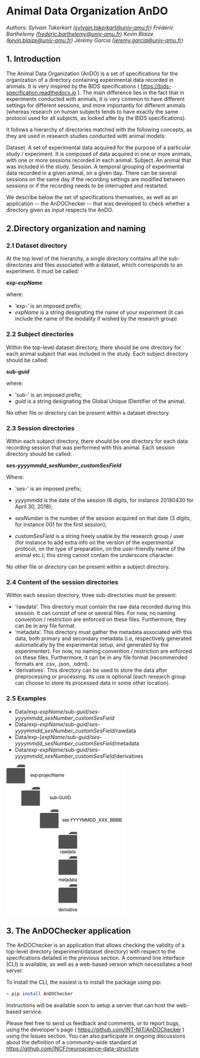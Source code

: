 # Animal Data Organization AnDO

*Authors:
Sylvain Takerkart (sylvain.takerkart@univ-amu.fr)
Frédéric Barthélemy (frederic.barthelemy@univ-amu.fr)
Kevin Blaize (kevin.blaize@univ-amu.fr)
Jérémy Garcia (jeremy.garcia@univ-amu.fr)*

## 1. Introduction

The Animal Data Organization (AnDO) is a set of specifications for the organization of a directory containing experimental data recorded in animals. It is very inspired by the BIDS specifications ( <https://bids-specification.readthedocs.io> ). The main difference lies in the fact that in experiments conducted with animals, it is very common to have different settings for different sessions, and more importantly for different animals (whereas research on human subjects tends to have exactly the same protocol used for all subjects, as looked after by the BIDS specifications).

It follows a hierarchy of directories matched with the following concepts, as they are used in research studies conducted with animal models:

Dataset. A set of experimental data acquired for the purpose of a particular study / experiment. It is composed of data acquired in one or more animals, with one or more sessions recorded in each animal.
Subject. An animal that was included in the study.
Session. A temporal grouping of experimental data recorded in a given animal, on a given day. There can be several sessions on the same day if the recording settings are modified between sessions or if the recording needs to be interrupted and restarted.

We describe below the set of specifications themselves, as well as an application -- the AnDOChecker -- that was developed to check whether a directory given as input respects the AnDO.

## 2.Directory organization and naming

### 2.1 Dataset directory

At the top level of the hierarchy, a single directory contains all the sub-directories and files associated with a dataset, which corresponds to an experiment. It must be called:

**exp-*expName***

where:
- ‘exp-’ is an imposed prefix;
- *expName* is a string designating the name of your experiment (it can include the name of the modality if wished by the research group)

### 2.2 Subject directories

Within the top-level dataset directory, there should be one directory for each animal subject that was included in the study. Each subject directory should be called:

**sub-*guid***

where:
- ‘sub-’ is an imposed prefix;
- *guid* is a string designating the Global Unique IDentifier of the animal.

No other file or directory can be present within a dataset directory.

### 2.3 Session directories

Within each subject directory, there should be one directory for each data recording session that was performed with this animal. Each session directory should be called:

**ses-*yyyymmdd_sesNumber_customSesField***

Where:
- ‘ses-’ is an imposed prefix;
- *yyyymmdd* is the date of the session (6 digits, for instance 20180430 for April 30, 2018);
- *sesNumber* is the number of the session acquired on that date (3 digits, for instance 001 for the first session);

- *customSesField* is a string freely usable by the research group / user (for instance to add extra info on the version of the experimental protocol, on the type of preparation, on the user-friendly name of the animal etc.); this string cannot contain the underscore character.

No other file or directory can be present within a subject directory.

### 2.4 Content of the session directories

Within each session directory, three sub-directories must be present:

- ‘rawdata’. This directory must contain the raw data recorded during this session. It can consist of one or several files. For now, no naming convention / restriction are enforced on these files. Furthermore, they can be in any file format.
- ‘metadata’. This directory must gather the metadata associated with this data, both primary and secondary metadata (i.e, respectively generated automatically by the experimental setup, and generated by the experimenter). For now, no naming convention / restriction are enforced on these files. Furthermore, it can be in any file format (recommended formats are .csv, .json, .odml).
- ‘derivatives’. This directory can be used to store the data after preprocessing or processing. Its use is optional (each research group can choose to store its processed data in some other location). 

### 2.5 Examples


- Data/exp-*expName*/sub-*guid*/*ses-yyyymmdd_sesNumber_customSesField* 
- Data/exp-*expName*/sub-*guid*/*ses-yyyymmdd_sesNumber_customSesField*/rawdata
- Data/exp-[*expName*/sub-*guid*/*ses-yyyymmdd_sesNumber_customSesField*/metadata
- Data/exp-*expName*/sub-*guid*/*ses-yyyymmdd_sesNumber_customSesField*/derivatives



![enter image description here](AnDODiagram.png)

## 3. The AnDOChecker application

The AnDOChecker is an application that allows checking the validity of a top-level directory (experiment/dataset directory) with respect to the specifications detailed in the previous section. A command line interface (CLI) is available, as well as a web-based version which necessitates a host server.

To install the CLI, the easiest is to install the package using pip:

```bash
> pip install AnDOChecker
```
Instructions will be available soon to setup a server that can host the web-based service.

Please feel free to send us feedback and comments, or to report bugs, using the developer's page ( <https://github.com/INT-NIT/AnDOChecker> ) using the Issues section. You can also participate in ongoing discussions about the definition of a community-wide standard at <https://github.com/INCF/neuroscience-data-structure>
